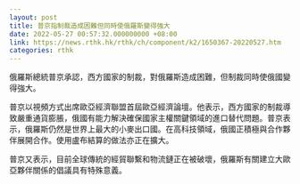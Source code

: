 ```yaml
---
layout: post
title: 普京指制裁造成困難但同時使俄羅斯變得強大
date: 2022-05-27 00:57:32.000000000 +08:00
link: https://news.rthk.hk/rthk/ch/component/k2/1650367-20220527.htm
categories: rthk
---
```


俄羅斯總統普京承認，西方國家的制裁，對俄羅斯造成困難，但制裁同時使俄國變得強大。

普京以視頻方式出席歐亞經濟聯盟首屆歐亞經濟論壇。他表示，西方國家的制裁導致嚴重通貨膨脹，俄國有能力解決確保國家主權關鍵領域的進口替代問題。普京表示，俄羅斯仍然是世界上最大的小麥出口國。在高科技領域，俄國正積極與合作夥伴展開合作。使用盧布結算的做法亦正在擴大。 

普京又表示，目前全球傳統的經貿聯繫和物流鏈正在被破壞，俄羅斯有關建立大歐亞夥伴關係的倡議具有特殊意義。
